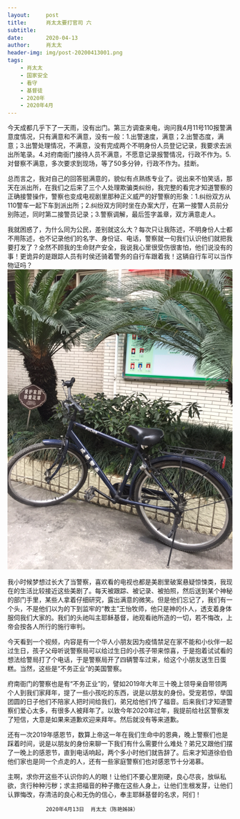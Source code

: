 ```yaml
---
layout:     post
title:      肖太太要打官司 六
subtitle:   
date:       2020-04-13
author:     肖太太
header-img: img/post-20200413001.png
tags:
    - 肖太太
    - 国家安全
    - 看守
    - 基督徒
    - 2020年
    - 2020年4月
---
```


今天成都几乎下了一天雨，没有出门。第三方调查来电，询问我4月11号110报警满意度情况，只有满意和不满意，没有一般：1.出警速度，满意；2.出警态度，满意；3.出警处理情况，不满意，没有完成两个不明身份人员登记记录，我要求去派出所笔录。4.对府南衙门接待人员不满意，不愿意记录报警情况，行政不作为。5.对督察不满意，多次要求到现场，等了50多分钟，行政不作为。挂断。
    
总而言之，我对自己的回答挺满意的，貌似有点熟练专业了。说出来不怕笑话，那天在派出所，在我们之后来了三个人处理欺骗类纠纷，我完整的看完才知道警察的正确接警操作，警察也变成电视剧里那种正义威严的好警察的形象：1.纠纷双方从110警车一起下车到派出所；2.纠纷双方同时坐在办案大厅，在第一接警人员前分别陈述，同时第二接警员记录；3.警察调解，最后签字盖章，双方满意走人。
    
我就困惑了，为什么同为公民，差别就这么大？每次只让我陈述，不明身份人士都不用陈述，也不记录他们的名字、身份证、电话，警察就一句我们认识他们就把我要打发了？全然不顾我的生命财产安全，我说我心里很受伤很害怕，他们说没有的事！更诡异的是跟踪人员有时侯还骑着警务的自行车跟着我！这辆自行车可以当作物证吗？
![1](/img/post-20200413001.png)

我小时候梦想过长大了当警察，喜欢看的电视也都是美剧里破案悬疑惊悚类，我现在的生活比较接近这些美剧了。每天被跟踪、被记录、被拍照，然后送到某个神秘的部门手里，某些人拿着仔细研究，露出满意的微笑。但是他们忘记了，我们有一个头，不是他们以为的下到监牢的“教主”王怡牧师，他只是神的仆人，透支着身体服伺我们大家的。我们的头祂叫主耶稣基督，祂观看祂所造的一切，若不悔改，上帝会按各人所行的施行审判。

今天看到一个视频，内容是有一个华人小朋友因为疫情禁足在家不能和小伙伴一起过生日，孩子父母听说警察局可以给过生日的小孩子带来惊喜，于是抱着试试看的想法给警局打了个电话，于是警察局开了四辆警车过来，给这个小朋友送生日蛋糕。当然，这些是“不务正业”的美国警察。

府南衙门的警察也是有“不务正业”的，譬如2019年大年三十晚上领导亲自带领两个人到我们家拜年，提了一些小孩吃的东西，说是以朋友的身份。受宠若惊，举国团圆的日子他们不陪家人把时间给我们，弟兄给他们传了福音。后来我们才知道警察们爱心太多，有很多人被拜年了。以致今年2020年过年，我提前给社区警察发了短信，大意是如果来道歉欢迎来拜年。然后就没有等来道歉。

还有一次2019年感恩节，数算上帝这一年在我们生命中的恩典，晚上警察们也是踩着时间，说是以朋友的身份来聊一下我们有什么需要什么难处？弟兄又跟他们摆了一晚上的感恩节，直到电话响起，两个多小时他们就告辞了。后来才知道徐伯伯他们家也是同一个点走的人，还有一些家庭警察们也对感恩节十分渴慕。

主啊，求你开这些不认识你的人的眼！让他们不要心里刚硬，良心尽丧，放纵私欲，贪行种种污秽；求主把福音的种子撒在这些人身上，让他们生根发芽，让他们认罪悔改，存清洁的良心和无伪的信心，奉主耶稣基督的名求，阿们！
                                                                           

                2020年4月13日  肖太太（陈艳姊妹）
